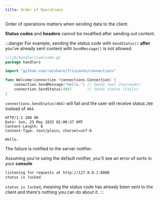 ```yaml
---
title: Order of Operations
---
```


Order of operations matters when sending data to the client.

**Status codes** and **headers** cannot be modified after sending out content.

:::danger
For example, sending the status code with `SendStatus()` **after** you've already sent content
with `SendMessage()` is not allowed.

```go
//lib/handlers/welcome.go
package handlers

import "github.com/razshare/frizzante/connections"

func Welcome(connection *connections.Connection) {
    connection.SendMessage("Hello.") // Sends text (Succeeds).
    connection.SendStatus(404)       // Sends status (Fails).
}
```

`connections.SendStatus(404)` will fail and the user will receive status `200` instead of `404`.

```http
HTTP/1.1 200 OK
Date: Sun, 25 May 2025 02:00:37 GMT
Content-Length: 6
Content-Type: text/plain; charset=utf-8

Hello.
```

The failure is notified to the server notifier.

Assuming you're using the default notifier, you'll see an error of sorts in your **console**

```sh
listening for requests at http://127.0.0.1:8080
status is locked
```

`status is locked`, meaning the status code has already been sent to the client and there's nothing you can do about it.
:::